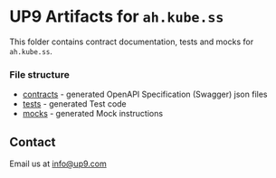 # UP9 Artifacts for `ah.kube.ss`
This folder contains contract documentation, tests and mocks for `ah.kube.ss`.



### File structure 
- [contracts](contracts) - generated OpenAPI Specification (Swagger) json files
- [tests](tests) - generated Test code
- [mocks](mocks) - generated Mock instructions

## Contact
Email us at info@up9.com
